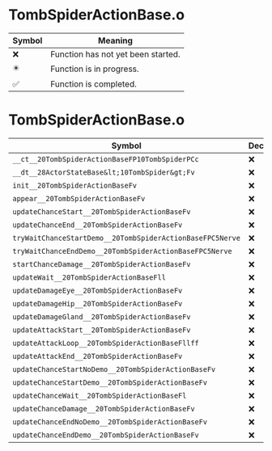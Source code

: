 # TombSpiderActionBase.o
| Symbol | Meaning 
| ------------- | ------------- 
| :x: | Function has not yet been started. 
| :eight_pointed_black_star: | Function is in progress. 
| :white_check_mark: | Function is completed. 


# TombSpiderActionBase.o
| Symbol | Decompiled? |
| ------------- | ------------- |
| `__ct__20TombSpiderActionBaseFP10TombSpiderPCc` | :x: |
| `__dt__28ActorStateBase&lt;10TombSpider&gt;Fv` | :x: |
| `init__20TombSpiderActionBaseFv` | :x: |
| `appear__20TombSpiderActionBaseFv` | :x: |
| `updateChanceStart__20TombSpiderActionBaseFv` | :x: |
| `updateChanceEnd__20TombSpiderActionBaseFv` | :x: |
| `tryWaitChanceStartDemo__20TombSpiderActionBaseFPC5Nerve` | :x: |
| `tryWaitChanceEndDemo__20TombSpiderActionBaseFPC5Nerve` | :x: |
| `startChanceDamage__20TombSpiderActionBaseFv` | :x: |
| `updateWait__20TombSpiderActionBaseFll` | :x: |
| `updateDamageEye__20TombSpiderActionBaseFv` | :x: |
| `updateDamageHip__20TombSpiderActionBaseFv` | :x: |
| `updateDamageGland__20TombSpiderActionBaseFv` | :x: |
| `updateAttackStart__20TombSpiderActionBaseFv` | :x: |
| `updateAttackLoop__20TombSpiderActionBaseFllff` | :x: |
| `updateAttackEnd__20TombSpiderActionBaseFv` | :x: |
| `updateChanceStartNoDemo__20TombSpiderActionBaseFv` | :x: |
| `updateChanceStartDemo__20TombSpiderActionBaseFv` | :x: |
| `updateChanceWait__20TombSpiderActionBaseFl` | :x: |
| `updateChanceDamage__20TombSpiderActionBaseFv` | :x: |
| `updateChanceEndNoDemo__20TombSpiderActionBaseFv` | :x: |
| `updateChanceEndDemo__20TombSpiderActionBaseFv` | :x: |
